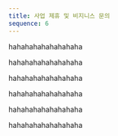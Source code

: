 ```yaml
---
title: 사업 제휴 및 비지니스 문의
sequence: 6
---
```


hahahahahahahahaha

hahahahahahahahaha

hahahahahahahahaha

hahahahahahahahaha

hahahahahahahahaha

hahahahahahahahaha